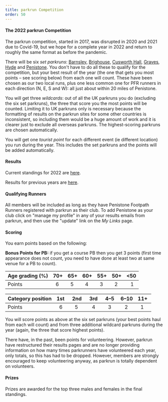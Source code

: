 ```yaml
---
title: parkrun Competition
order: 50
---
```

#### The 2022 parkrun Competition

The parkrun competition, started in 2017, was disrupted in 2020 and 2021 due to Covid-19, but we hope for a complete year in 2022 and return to roughly the same format as before the pandemic.

There will be six _set parkruns_: [Barnsley](https://www.parkrun.org.uk/barnsley/), [Brighouse](https://www.parkrun.org.uk/brighouse/), [Cusworth Hall](https://www.parkrun.org.uk/cusworthhall/), [Graves](https://www.parkrun.org.uk/graves/), [Hyde](https://www.parkrun.org.uk/hyde/) and [Penistone](https://www.parkrun.org.uk/penistone/). You don't have to do all these to qualify for the competition, but your best result of the year (the one that gets you most points – see scoring below) from each one will count. These have been chosen as our two local runs, plus one less common one for PFR runners in each direction (N, E, S and W): all just about within 20 miles of Penistone.

You will get three _wildcards_: out of all the UK parkruns you do (excluding the six set parkruns), the three that score you the most points will be counted. Limiting it to UK parkruns only is necessary because the formatting of results on the parkrun sites for some other countries is inconsistent, so including them would be a huge amount of work and it is clearer just to exclude all overseas parkruns. The highest-scoring parkruns are chosen automatically.

You will get one _tourist point_ for each different event (ie different location) you run during the year. This includes the set parkruns and the points will be added automatically.

#### Results

Current standings for 2022 are [here](http://results.pfrac.co.uk/parkrun2022/Overall.html).

Results for previous years are [here](http://results.pfrac.co.uk).

#### Qualifying Runners

All members will be included as long as they have Penistone Footpath Runners registered with parkrun as their club. To add Penistone as your club click on "manage my profile" in any of your results emails from parkrun, and then use the "update" link on the _My Links_ page.

#### Scoring

You earn points based on the following:

**Bonus Points for PB:** if you get a course PB then you get 3 points (first time appearance does not count, you need to have done at least two at same venue for a PB to count).

| Age grading (%) | 70+           | 65+           | 60+           | 55+           | 50+           | &lt;50              |
| --------------- | ------------- | ------------- | ------------- | ------------- | ------------- | ------------------- |
| Points          | &nbsp;&nbsp;6 | &nbsp;&nbsp;5 | &nbsp;&nbsp;4 | &nbsp;&nbsp;3 | &nbsp;&nbsp;2 | &nbsp;&nbsp;&nbsp;1 |

| Category position | 1st&nbsp;&nbsp;     | 2nd&nbsp;&nbsp; | 3rd&nbsp;&nbsp; | 4–5&nbsp;     | 6–10                | 11+&nbsp;     |
| ----------------- | ------------------- | --------------- | --------------- | ------------- | ------------------- | ------------- |
| Points            | &nbsp;&nbsp;6&nbsp; | &nbsp;&nbsp;5   | &nbsp;&nbsp;4   | &nbsp;&nbsp;3 | &nbsp;&nbsp;&nbsp;2 | &nbsp;&nbsp;1 |

You will score points as above at the six set parkruns (your best points haul from each will count) and from three additional wildcard parkruns during the year (again, the three that score highest points).

There have, in the past, been points for volunteering. However, parkrun have restructured their results pages and are no longer providing information on how many times parkrunners have volunteered each year, only totals, so this has had to be dropped. However, members are strongly encouraged to keep volunteering anyway, as parkrun is totally dependent on volunteers.

#### Prizes

Prizes are awarded for the top three males and females in the final standings.
